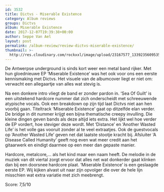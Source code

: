 ```yaml
---
id: 3532
title: Dictvs - Miserable Existence
category: Album reviews
groups: Dictvs
album: Miserable Existence
date: 2017-12-07T19:39:38+00:00
author: Seppe Van Ael
layout: post
permalink: /album-review/review-dictvs-miserable-existence/
thumbnail: >-
  http://res.cloudinary.com/rockxxl/image/upload/23167577_1339235609535575_1243628879844791256_n.jpg
---
```

De Antwerpse underground is sinds kort weer een metal band rijker. Met hun gloednieuwe EP ‘Miserable Existence’ was het ook voor ons een eerste kennismaking met Dictvs. Het visuele van de albumcover liegt er niet om: verwacht een allegaartje van alles wat stevig is.

Na een donkere intro vliegt de band er zonder pardon in. ‘Sea Of Guilt’ is een uitstekend hardcore nummer dat zich onderscheidt met schreeuwende atypische vocals. Ook een breakdown op zijn tijd laat Dictvs niet aan hen voorbij gaan. Titeltrack ‘Miserable Existence’ gaat op ditzelfde elan verder. De bridge in dit nummer krijgt een bijna thematische creepy invulling. Die kleine dingen geven bands als deze altijd iets extra. Het lijkt wel hoe verder de EP vordert, hoe steviger deze wordt. Met ‘Distance’ en ‘Another Wasted Life’ is het volle gas vooruit zonder al te veel extraatjes. Ook de guestvocals op ‘Another Wasted Life’ geven net dat laatste stootje kracht bij. Afsluiter ‘A Disease Called Humanity’ geeft nog even wat meer credit aan het gitaarwerk en eindigt daarmee op een meer dan gepaste manier.

Hardcore, metalcore,… als het kind maar een naam heeft. De melodie in de muziek van dit viertal zorgt ervoor dat alles net wat donkerder gaat klinken dan bij een doorsnee hardcore plaat. ‘Miserable Existence’ is een geslaagde eerste EP. Wij kijken alvast uit naar zijn opvolger die over de hele lijn misschien wat extra variatie met zich meebrengt.

Score: 7,5/10
